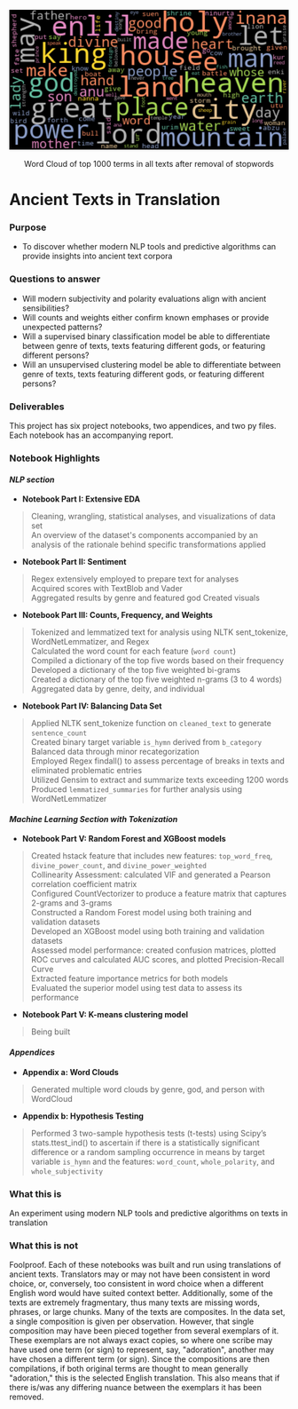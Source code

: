 <p align="center">
  <img src="all_texts_wide2.png" width="800">
</p>
<p align="center">
Word Cloud of top 1000 terms in all texts after removal of stopwords
</p>

# Ancient Texts in Translation

### Purpose
* To discover whether modern NLP tools and predictive algorithms can provide insights into ancient text corpora

### Questions to answer
* Will modern subjectivity and polarity evaluations align with ancient sensibilities?
* Will counts and weights either confirm known emphases or provide unexpected patterns?
* Will a supervised binary classification model be able to differentiate between genre of texts, texts featuring different gods, or featuring different persons?
* Will an unsupervised clustering model be able to differentiate between genre of texts, texts featuring different gods, or featuring different persons?

### Deliverables
This project has six project notebooks, two appendices, and two py files.\
Each notebook has an accompanying report.

### Notebook Highlights
#### *NLP section*
* **Notebook Part I: Extensive EDA**
>Cleaning, wrangling, statistical analyses, and visualizations of data set\
>An overview of the dataset's components accompanied by an analysis of the rationale behind specific transformations applied
  
* **Notebook Part II: Sentiment**
>Regex extensively employed to prepare text for analyses\
>Acquired scores with TextBlob and Vader\
>Aggregated results by genre and featured god
>Created visuals

* **Notebook Part III: Counts, Frequency, and Weights**
>Tokenized and lemmatized text for analysis using NLTK sent_tokenize, WordNetLemmatizer, and Regex\
>Calculated the word count for each feature (`word count`)\
>Compiled a dictionary of the top five words based on their frequency\
>Developed a dictionary of the top five weighted bi-grams\
>Created a dictionary of the top five weighted n-grams (3 to 4 words)\
>Aggregated data by genre, deity, and individual


* **Notebook Part IV: Balancing Data Set**
>Applied NLTK sent_tokenize function on `cleaned_text` to generate `sentence_count`\
>Created binary target variable `is_hymn` derived from `b_category`\
>Balanced data through minor recategorization\
>Employed Regex findall() to assess percentage of breaks in texts and eliminated problematic entries\
>Utilized Gensim to extract and summarize texts exceeding 1200 words\
>Produced `lemmatized_summaries` for further analysis using WordNetLemmatizer

#### *Machine Learning Section with Tokenization*
* **Notebook Part V: Random Forest and XGBoost models**
> Created hstack feature that includes new features: `top_word_freq`, `divine_power_count`, and `divine_power_weighted`\
> Collinearity Assessment: calculated VIF and generated a Pearson correlation coefficient matrix\
> Configured CountVectorizer to produce a feature matrix that captures 2-grams and 3-grams\
> Constructed a Random Forest model using both training and validation datasets\
> Developed an XGBoost model using both training and validation datasets\
> Assessed model performance: created confusion matrices, plotted ROC curves and calculated AUC scores, and plotted Precision-Recall Curve\
> Extracted feature importance metrics for both models\
> Evaluated the superior model using test data to assess its performance
     
* **Notebook Part V: K-means clustering model**
>Being built

#### *Appendices*
* **Appendix a: Word Clouds**
>Generated multiple word clouds by genre, god, and person with WordCloud

* **Appendix b: Hypothesis Testing**
>Performed 3 two-sample hypothesis tests (t-tests) using Scipy’s stats.ttest_ind() to ascertain if there is a statistically significant difference or a random sampling occurrence in means by target variable `is_hymn` and the features: `word_count`, `whole_polarity`, and `whole_subjectivity`

### What this is
An experiment using modern NLP tools and predictive algorithms on texts in translation

### What this is not
Foolproof. Each of these notebooks was built and run using translations of ancient texts. Translators may or may not have been consistent in word choice, or, conversely, too consistent in word choice when a different English word would have suited context better. Additionally, some of the texts are extremely fragmentary, thus many texts are missing words, phrases, or large chunks. Many of the texts are composites. In the data set, a single composition is given per observation. However, that single composition may have been pieced together from several exemplars of it. These exemplars are not always exact copies, so where one scribe may have used one term (or sign) to represent, say, "adoration", another may have chosen a different term (or sign). Since the compositions are then compilations, if both original terms are thought to mean generally "adoration," this is the selected English translation. This also means that if there is/was any differing nuance between the exemplars it has been removed.
